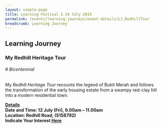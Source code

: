 ```yaml
---
layout: simple-page
title: Learning Festival 1-19 July 2019
permalink: /events/learning-journeys/event-details/LJ_RedhillTour
breadcrumb: Learning Journey
---
```


## Learning Journey
### My Redhill Heritage Tour

###### _# Bicentennial_ 

My <i>Redhill Heritage Tour</i> recounts the legend of Bukit Merah and follows the transformation of the early housing estate from a swampy red-clay hill into a modern residential town. 

<b><u>Details</u><br>
**Date and Time: 12 July (Fri), 9.00am – 11.00am** <br>
**Location: Redhill Road, (S158792)** <br>
**Indicate Your Interest [Here]()** 

